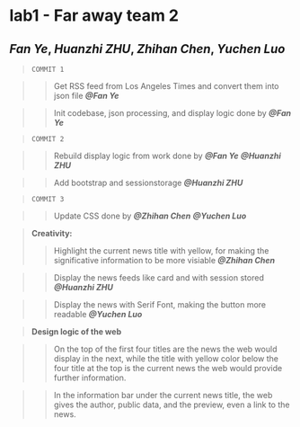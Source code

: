 # lab1 - Far away team 2
## *Fan Ye*, *Huanzhi ZHU*, *Zhihan Chen*, *Yuchen Luo*

>`COMMIT 1`

>>Get RSS feed from Los Angeles Times and convert them into json file ***@Fan Ye***

>>Init codebase, json processing, and display logic done by ***@Fan Ye***

>`COMMIT 2`

>>Rebuild display logic from work done by ***@Fan Ye*** ***@Huanzhi ZHU***

>>Add bootstrap and sessionstorage ***@Huanzhi ZHU***

>`COMMIT 3`

>>Update CSS done by ***@Zhihan Chen*** ***@Yuchen Luo*** 


>**Creativity:**
>>Highlight the current news title with yellow, for making the significative information to be more visiable ***@Zhihan Chen***

>>Display the news feeds like card and with session stored ***@Huanzhi ZHU***

>>Display the news with Serif Font, making the button more readable ***@Yuchen Luo***


>**Design logic of the web**

>>On the top of the first four titles are the news the web would display in the next, while the title with yellow color below the four title at the top is the current news the web would provide further information.

>>In the information bar under the current news title, the web gives the author, public data, and the preview, even a link to the news.



